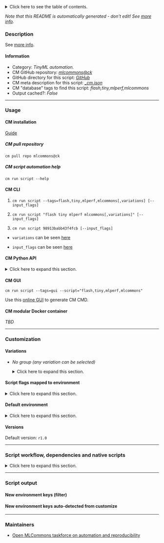 <details>
<summary>Click here to see the table of contents.</summary>

* [Description](#description)
* [Information](#information)
* [Usage](#usage)
  * [ CM installation](#cm-installation)
  * [ CM script automation help](#cm-script-automation-help)
  * [ CM CLI](#cm-cli)
  * [ CM Python API](#cm-python-api)
  * [ CM GUI](#cm-gui)
  * [ CM modular Docker container](#cm-modular-docker-container)
* [Customization](#customization)
  * [ Variations](#variations)
  * [ Script flags mapped to environment](#script-flags-mapped-to-environment)
  * [ Default environment](#default-environment)
* [Versions](#versions)
* [Script workflow, dependencies and native scripts](#script-workflow-dependencies-and-native-scripts)
* [Script output](#script-output)
* [New environment keys (filter)](#new-environment-keys-(filter))
* [New environment keys auto-detected from customize](#new-environment-keys-auto-detected-from-customize)
* [Maintainers](#maintainers)

</details>

*Note that this README is automatically generated - don't edit! See [more info](README-extra.md).*

### Description


See [more info](README-extra.md).

#### Information

* Category: *TinyML automation.*
* CM GitHub repository: *[mlcommons@ck](https://github.com/mlcommons/ck/tree/master/cm-mlops)*
* GitHub directory for this script: *[GitHub](https://github.com/mlcommons/ck/tree/master/cm-mlops/script/flash-tinyml-binary)*
* CM meta description for this script: *[_cm.json](_cm.json)*
* CM "database" tags to find this script: *flash,tiny,mlperf,mlcommons*
* Output cached?: *False*
___
### Usage

#### CM installation

[Guide](https://github.com/mlcommons/ck/blob/master/docs/installation.md)

##### CM pull repository

```cm pull repo mlcommons@ck```

##### CM script automation help

```cm run script --help```

#### CM CLI

1. `cm run script --tags=flash,tiny,mlperf,mlcommons[,variations] [--input_flags]`

2. `cm run script "flash tiny mlperf mlcommons[,variations]" [--input_flags]`

3. `cm run script 98913babb43f4fcb [--input_flags]`

* `variations` can be seen [here](#variations)

* `input_flags` can be seen [here](#script-flags-mapped-to-environment)

#### CM Python API

<details>
<summary>Click here to expand this section.</summary>

```python

import cmind

r = cmind.access({'action':'run'
                  'automation':'script',
                  'tags':'flash,tiny,mlperf,mlcommons'
                  'out':'con',
                  ...
                  (other input keys for this script)
                  ...
                 })

if r['return']>0:
    print (r['error'])

```

</details>


#### CM GUI

```cm run script --tags=gui --script="flash,tiny,mlperf,mlcommons"```

Use this [online GUI](https://cKnowledge.org/cm-gui/?tags=flash,tiny,mlperf,mlcommons) to generate CM CMD.

#### CM modular Docker container

*TBD*

___
### Customization


#### Variations

  * *No group (any variation can be selected)*
    <details>
    <summary>Click here to expand this section.</summary>

    * `_NRF`
      - Workflow:
    * `_NUCLEO`
      - Workflow:
    * `_ad`
      - Workflow:
    * `_cmsis_nn`
      - Workflow:
    * `_ic`
      - Workflow:
    * `_kws`
      - Workflow:
    * `_native`
      - Workflow:
    * `_vww`
      - Workflow:

    </details>


#### Script flags mapped to environment
<details>
<summary>Click here to expand this section.</summary>

* `--build_dir=value`  &rarr;  `CM_TINY_BUILD_DIR=value`

**Above CLI flags can be used in the Python CM API as follows:**

```python
r=cm.access({... , "build_dir":...}
```

</details>

#### Default environment

<details>
<summary>Click here to expand this section.</summary>

These keys can be updated via `--env.KEY=VALUE` or `env` dictionary in `@input.json` or using script flags.


</details>

#### Versions
Default version: `r1.0`

___
### Script workflow, dependencies and native scripts

<details>
<summary>Click here to expand this section.</summary>

  1. ***Read "deps" on other CM scripts from [meta](https://github.com/mlcommons/ck/tree/master/cm-mlops/script/flash-tinyml-binary/_cm.json)***
     * detect,os
       - CM script: [detect-os](https://github.com/mlcommons/ck/tree/master/cm-mlops/script/detect-os)
     * get,zephyr
       * CM names: `--adr.['zephyr']...`
       - CM script: [get-zephyr](https://github.com/mlcommons/ck/tree/master/cm-mlops/script/get-zephyr)
     * get,zephyr-sdk
       * CM names: `--adr.['zephyr-sdk']...`
       - CM script: [get-zephyr-sdk](https://github.com/mlcommons/ck/tree/master/cm-mlops/script/get-zephyr-sdk)
     * reproduce,tiny,mlperf
       * `if (CM_TINY_BUILD_DIR  != on)`
       - CM script: [reproduce-mlperf-octoml-tinyml-results](https://github.com/mlcommons/ck/tree/master/cm-mlops/script/reproduce-mlperf-octoml-tinyml-results)
  1. ***Run "preprocess" function from [customize.py](https://github.com/mlcommons/ck/tree/master/cm-mlops/script/flash-tinyml-binary/customize.py)***
  1. Read "prehook_deps" on other CM scripts from [meta](https://github.com/mlcommons/ck/tree/master/cm-mlops/script/flash-tinyml-binary/_cm.json)
  1. ***Run native script if exists***
     * [run.sh](https://github.com/mlcommons/ck/tree/master/cm-mlops/script/flash-tinyml-binary/run.sh)
  1. Read "posthook_deps" on other CM scripts from [meta](https://github.com/mlcommons/ck/tree/master/cm-mlops/script/flash-tinyml-binary/_cm.json)
  1. ***Run "postrocess" function from [customize.py](https://github.com/mlcommons/ck/tree/master/cm-mlops/script/flash-tinyml-binary/customize.py)***
  1. Read "post_deps" on other CM scripts from [meta](https://github.com/mlcommons/ck/tree/master/cm-mlops/script/flash-tinyml-binary/_cm.json)
</details>

___
### Script output
#### New environment keys (filter)

#### New environment keys auto-detected from customize

___
### Maintainers

* [Open MLCommons taskforce on automation and reproducibility](https://github.com/mlcommons/ck/blob/master/docs/taskforce.md)